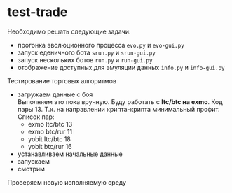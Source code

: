 # test-trade
Необходимо решать следующие задачи:
 - прогонка эволюционного процесса `evo.py` и `evo-gui.py`
 - запуск еденичного бота `srun.py` и `srun-gui.py`
 - запуск нескольких ботов `run.py` и `run-gui.py`
 - отображение доступных для эмуляции данных `info.py` и `info-gui.py`

Тестирование торговых алгоритмов
- загружаем данные с боя  
Выполняем это пока вручную. Буду работать с **ltc/btc на exmo**. Код пары 13. Т.к. на направлении крипта-крипта минимальный профит.  
Список пар:
  * exmo ltc/btc 13
  * exmo btc/rur 11
  * yobit ltc/btc 18
  * yobit btc/rur 16
- устанавливаем начальные данные
- запускаем
- смотрим

Проверяем новую исполняемую среду